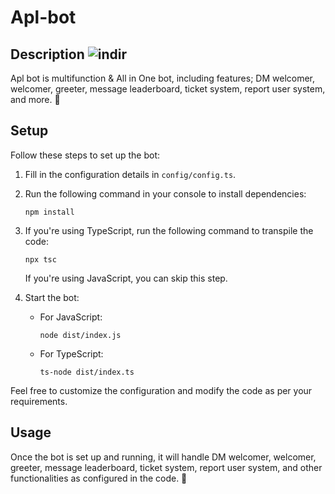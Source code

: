 # Apl-bot
## Description                        ![indir](https://github.com/iLxlo/Apl-bot/assets/98545753/9d6884f2-ac7f-4da7-91f5-dc783e9e1a0c)

Apl bot is multifunction & All in One bot, including features; DM welcomer, welcomer, greeter, message leaderboard, ticket system, report user system, and more. 🚀

## Setup
Follow these steps to set up the bot:

1. Fill in the configuration details in `config/config.ts`.
2. Run the following command in your console to install dependencies:
    ```
    npm install
    ```
3. If you're using TypeScript, run the following command to transpile the code:
    ```
    npx tsc
    ```
   If you're using JavaScript, you can skip this step.

4. Start the bot:
   - For JavaScript:
     ```
     node dist/index.js
     ```
   - For TypeScript:
     ```
     ts-node dist/index.ts
     ```

Feel free to customize the configuration and modify the code as per your requirements.

## Usage
Once the bot is set up and running, it will handle DM welcomer, welcomer, greeter, message leaderboard, ticket system, report user system, and other functionalities as configured in the code. 🎉
